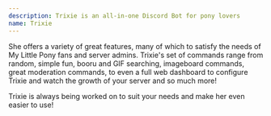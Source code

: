 ```yaml
---
description: Trixie is an all-in-one Discord Bot for pony lovers
name: Trixie
---
```


She offers a variety of great features, many of which to satisfy the needs of My Little Pony fans and server admins. Trixie's set of commands range from random, simple fun, booru and GIF searching, imageboard commands, great moderation commands, to even a full web dashboard to configure Trixie and watch the growth of your server and so much more!

Trixie is always being worked on to suit your needs and make her even easier to use!
